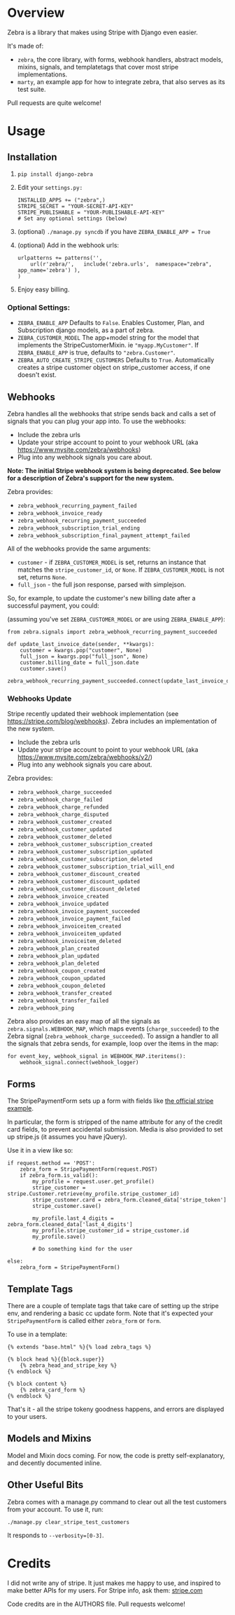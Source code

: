 Overview
========

Zebra is a library that makes using Stripe with Django even easier.

It's made of:

* `zebra`, the core library, with forms, webhook handlers, abstract models, mixins, signals, and templatetags that cover most stripe implementations.
* `marty`, an example app for how to integrate zebra, that also serves as its test suite.

Pull requests are quite welcome!


Usage
=====

## Installation ##

1. `pip install django-zebra`

2. Edit your `settings.py:`

	```
	INSTALLED_APPS += ("zebra",)
	STRIPE_SECRET = "YOUR-SECRET-API-KEY"
	STRIPE_PUBLISHABLE = "YOUR-PUBLISHABLE-API-KEY"
    # Set any optional settings (below)
    ```

3. (optional) `./manage.py syncdb` if you have `ZEBRA_ENABLE_APP = True`

4. (optional) Add in the webhook urls:

	```
	urlpatterns += patterns('',          
		url(r'zebra/',   include('zebra.urls',  namespace="zebra",  app_name='zebra') ),
	)
	```

5. Enjoy easy billing.


### Optional Settings:

* `ZEBRA_ENABLE_APP` 
	Defaults to `False`.  Enables Customer, Plan, and Subscription django models, as a part of zebra.
* `ZEBRA_CUSTOMER_MODEL` 
	The app+model string for the model that implements the StripeCustomerMixin. ie `"myapp.MyCustomer"`.  If `ZEBRA_ENABLE_APP` is true, defaults to `"zebra.Customer"`. 
* `ZEBRA_AUTO_CREATE_STRIPE_CUSTOMERS` 
	Defaults to `True`.  Automatically creates a stripe customer object on stripe_customer access, if one doesn't exist.


## Webhooks ##

Zebra handles all the webhooks that stripe sends back and calls a set of signals that you can plug your app into.  To use the webhooks:

* Include the zebra urls
* Update your stripe account to point to your webhook URL (aka https://www.mysite.com/zebra/webhooks)
* Plug into any webhook signals you care about.  

**Note: The initial Stripe webhook system is being deprecated. See below for a description of Zebra's support for the new system.**

Zebra provides:

* `zebra_webhook_recurring_payment_failed`
* `zebra_webhook_invoice_ready`
* `zebra_webhook_recurring_payment_succeeded`
* `zebra_webhook_subscription_trial_ending`
* `zebra_webhook_subscription_final_payment_attempt_failed`

All of the webhooks provide the same arguments:

* `customer` - if `ZEBRA_CUSTOMER_MODEL` is set, returns an instance that matches the `stripe_customer_id`, or `None`.  If `ZEBRA_CUSTOMER_MODEL` is not set, returns `None`.
* `full_json` - the full json response, parsed with simplejson.


So, for example, to update the customer's new billing date after a successful payment, you could:

(assuming you've set `ZEBRA_CUSTOMER_MODEL` or are using `ZEBRA_ENABLE_APP`):

```
from zebra.signals import zebra_webhook_recurring_payment_succeeded

def update_last_invoice_date(sender, **kwargs):
	customer = kwargs.pop("customer", None)
	full_json = kwargs.pop("full_json", None)
	customer.billing_date = full_json.date
	customer.save()

zebra_webhook_recurring_payment_succeeded.connect(update_last_invoice_date)
```

### Webhooks Update ###

Stripe recently updated their webhook implementation (see https://stripe.com/blog/webhooks). Zebra includes an implementation of the new system.

* Include the zebra urls
* Update your stripe account to point to your webhook URL (aka https://www.mysite.com/zebra/webhooks/v2/)
* Plug into any webhook signals you care about.  

Zebra provides:

* `zebra_webhook_charge_succeeded`
* `zebra_webhook_charge_failed`
* `zebra_webhook_charge_refunded`
* `zebra_webhook_charge_disputed`
* `zebra_webhook_customer_created`
* `zebra_webhook_customer_updated`
* `zebra_webhook_customer_deleted`
* `zebra_webhook_customer_subscription_created`
* `zebra_webhook_customer_subscription_updated`
* `zebra_webhook_customer_subscription_deleted`
* `zebra_webhook_customer_subscription_trial_will_end`
* `zebra_webhook_customer_discount_created`
* `zebra_webhook_customer_discount_updated`
* `zebra_webhook_customer_discount_deleted`
* `zebra_webhook_invoice_created`
* `zebra_webhook_invoice_updated`
* `zebra_webhook_invoice_payment_succeeded`
* `zebra_webhook_invoice_payment_failed`
* `zebra_webhook_invoiceitem_created`
* `zebra_webhook_invoiceitem_updated`
* `zebra_webhook_invoiceitem_deleted`
* `zebra_webhook_plan_created`
* `zebra_webhook_plan_updated`
* `zebra_webhook_plan_deleted`
* `zebra_webhook_coupon_created`
* `zebra_webhook_coupon_updated`
* `zebra_webhook_coupon_deleted`
* `zebra_webhook_transfer_created`
* `zebra_webhook_transfer_failed`
* `zebra_webhook_ping`

Zebra also provides an easy map of all the signals as `zebra.signals.WEBHOOK_MAP`, which maps events (`charge_succeeded`) to the Zebra signal (`zebra_webhook_charge_succeeded`). To assign a handler to all the signals that zebra sends, for example, loop over the items in the map:

    for event_key, webhook_signal in WEBHOOK_MAP.iteritems():
        webhook_signal.connect(webhook_logger)


## Forms ##

The StripePaymentForm sets up a form with fields like [the official stripe example](https://gist.github.com/1204718#file_stripe_tutorial_page.html).

In particular, the form is stripped of the name attribute for any of the credit card fields, to prevent accidental submission. Media is also provided to set up stripe.js (it assumes you have jQuery).

Use it in a view like so:

```
if request.method == 'POST':
    zebra_form = StripePaymentForm(request.POST)
    if zebra_form.is_valid():
    	my_profile = request.user.get_profile()
        stripe_customer = stripe.Customer.retrieve(my_profile.stripe_customer_id)
        stripe_customer.card = zebra_form.cleaned_data['stripe_token']
        stripe_customer.save()

        my_profile.last_4_digits = zebra_form.cleaned_data['last_4_digits']
        my_profile.stripe_customer_id = stripe_customer.id
        my_profile.save()

        # Do something kind for the user

else:
    zebra_form = StripePaymentForm()
```

## Template Tags ##

There are a couple of template tags that take care of setting up the stripe env, and rendering a basic cc update form.  Note that it's expected your `StripePaymentForm` is called either `zebra_form` or `form`.

To use in a template:

```
{% extends "base.html" %}{% load zebra_tags %}

{% block head %}{{block.super}}
	{% zebra_head_and_stripe_key %}
{% endblock %}

{% block content %}
	{% zebra_card_form %}
{% endblock %}

```

That's it - all the stripe tokeny goodness happens, and errors are displayed to your users.

## Models and Mixins ##

Model and Mixin docs coming.  For now, the code is pretty self-explanatory, and decently documented inline.


## Other Useful Bits ##

Zebra comes with a manage.py command to clear out all the test customers from your account.  To use it, run:

```
./manage.py clear_stripe_test_customers
```

It responds to `--verbosity=[0-3]`.


Credits
=======

I did not write any of stripe.  It just makes me happy to use, and inspired to make better APIs for my users.  For Stripe info, ask them: [stripe.com](http://stripe.com)

Code credits are in the AUTHORS file.   Pull requests welcome!


